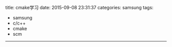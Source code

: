 title: cmake学习
date: 2015-09-08 23:31:37
categories: samsung
tags:
- samsung
- c/c++
- cmake
- scm

---
